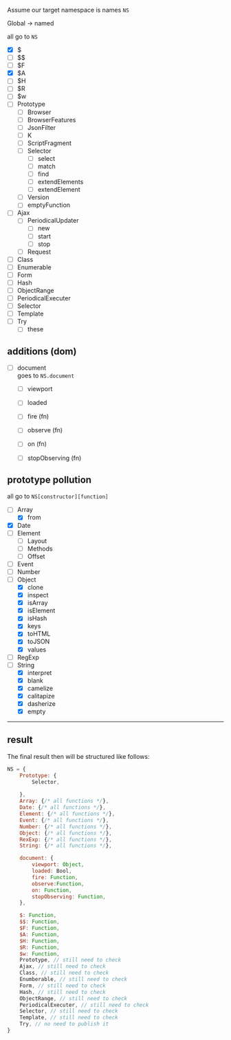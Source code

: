 Assume our target namespace is names `NS`


Global -> named

all go to `NS`

- [x] $  
- [ ] $$  
- [ ] $F
- [x] $A
- [ ] $H
- [ ] $R
- [ ] $w
- [ ] Prototype
    - [ ] Browser
    - [ ] BrowserFeatures
    - [ ] JsonFilter
    - [ ] K
    - [ ] ScriptFragment
    - [ ] Selector
        - [ ] select
        - [ ] match
        - [ ] find
        - [ ] extendElements
        - [ ] extendElement
    - [ ] Version
    - [ ] emptyFunction
- [ ] Ajax
    - [ ] PeriodicalUpdater
        - [ ] new
        - [ ] start
        - [ ] stop
    - [ ] Request
- [ ] Class
- [ ] Enumerable
- [ ] Form
- [ ] Hash
- [ ] ObjectRange
- [ ] PeriodicalExecuter
- [ ] Selector
- [ ] Template
- [ ] Try
    - [ ] these

## additions (dom)
- [ ] document  
goes to `NS.document`
    - [ ] viewport
    - [ ] loaded
    - [ ] fire (fn)
    - [ ] observe (fn)
    - [ ] on (fn)
    - [ ] stopObserving (fn)


## prototype pollution

all go to `NS[constructor][function]`

- [ ] Array
    - [x] from
- [x] Date
- [ ] Element
    - [ ] Layout
    - [ ] Methods
    - [ ] Offset
- [ ] Event
- [ ] Number
- [ ] Object
    - [x] clone
    - [x] inspect
    - [x] isArray
    - [x] isElement
    - [x] isHash
    - [x] keys
    - [x] toHTML
    - [x] toJSON
    - [x] values
- [ ] RegExp
- [ ] String
    - [x] interpret
    - [x] blank
    - [x] camelize
    - [x] calitapize
    - [x] dasherize
    - [x] empty

---

## result  

The final result then will be structured like follows:
``` javascript
NS = {
    Prototype: {
        Selector,
        
    },
    Array: {/* all functions */},
    Date: {/* all functions */},
    Element: {/* all functions */},
    Event: {/* all functions */},
    Number: {/* all functions */},
    Object: {/* all functions */},
    RexExp: {/* all functions */},
    String: {/* all functions */},

    document: {
        viewport: Object,
        loaded: Bool,
        fire: Function,
        observe:Function,
        on: Function,
        stopObserving: Function,
    },

    $: Function,
    $$: Function,
    $F: Function,
    $A: Function,
    $H: Function,
    $R: Function,
    $w: Function,
    Prototype, // still need to check
    Ajax, // still need to check
    Class, // still need to check
    Enumberable, // still need to check
    Form, // still need to check
    Hash, // still need to check
    ObjectRange, // still need to check
    PeriodicalExecuter, // still need to check
    Selector, // still need to check
    Template, // still need to check
    Try, // no need to publish it
}
```
